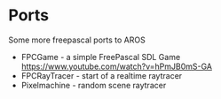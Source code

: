 # Ports
Some more freepascal ports to AROS

* FPCGame - a simple FreePascal SDL Game  https://www.youtube.com/watch?v=hPmJB0mS-GA
* FPCRayTracer - start of a realtime raytracer
* Pixelmachine - random scene raytracer
